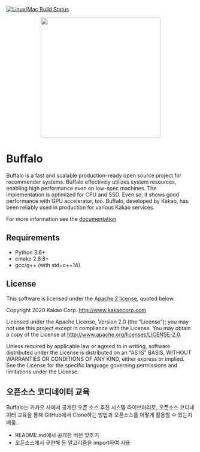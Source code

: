 [![Linux/Mac Build Status](https://travis-ci.org/kakao/buffalo.svg?branch=master)](https://travis-ci.org/kakao/buffalo)

<center><img src="./docs/buffalo.png" width="320px"></center>


# Buffalo
Buffalo is a fast and scalable production-ready open source project for recommender systems. Buffalo effectively utilizes system resources, enabling high performance even on low-spec machines. The implementation is optimized for CPU and SSD. Even so, it shows good performance with GPU accelerator, too. Buffalo, developed by Kakao, has been reliably used in production for various Kakao services.

For more information see the [documentation](https://buffalo-recsys.readthedocs.io)

## Requirements
- Python 3.6+
- cmake 2.8.8+
- gcc/g++ (with std=c++14)


## License

This software is licensed under the [Apache 2 license](LICENSE), quoted below.

Copyright 2020 Kakao Corp. <http://www.kakaocorp.com>

Licensed under the Apache License, Version 2.0 (the "License"); you may not
use this project except in compliance with the License. You may obtain a copy
of the License at http://www.apache.org/licenses/LICENSE-2.0.

Unless required by applicable law or agreed to in writing, software
distributed under the License is distributed on an "AS IS" BASIS, WITHOUT
WARRANTIES OR CONDITIONS OF ANY KIND, either express or implied. See the
License for the specific language governing permissions and limitations under
the License.


## 오픈소스 코디네이터 교육

Buffalo는 카카오 사에서 공개한 오픈 소스 추천 시스템 라이브러리로,
오픈소스 코디네이터 교육을 통해 GitHub에서 Clone하는 방법과 오픈소스를 어떻게 활용할 수 있는지 배움.

* README.md에서 공개한 버전 맞추기
* 오픈소스에서 구현해 둔 알고리즘을 import하여 사용
